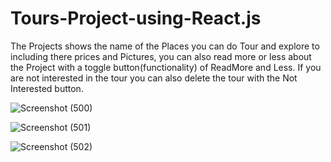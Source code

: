 # Tours-Project-using-React.js

The Projects shows the name of the Places you can do Tour and explore to including there prices and Pictures, you can also read more or less about the Project with a toggle button(functionality) of ReadMore and Less. If you are not interested in the tour you can also delete the tour with the Not Interested button.

![Screenshot (500)](https://user-images.githubusercontent.com/88320958/222712616-63644ae8-47bd-4181-9186-70f35a536a99.png)


![Screenshot (501)](https://user-images.githubusercontent.com/88320958/222712645-59dd86fa-b566-4276-a5d2-37f97e339f53.png)


![Screenshot (502)](https://user-images.githubusercontent.com/88320958/222712652-ffaa732c-eec8-4e78-a20a-15766817e553.png)
